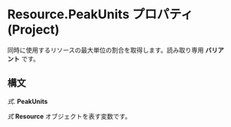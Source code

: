 
# Resource.PeakUnits プロパティ (Project)

同時に使用するリソースの最大単位の割合を取得します。読み取り専用 **バリアント** です。


## 構文

 _式_. **PeakUnits**

 _式_ **Resource** オブジェクトを表す変数です。

